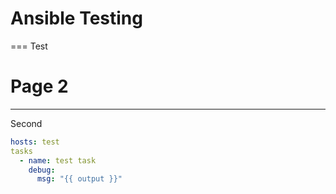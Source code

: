 # Ansible Testing
===
Test

# Page 2
---

Second

```yml
hosts: test
tasks
  - name: test task
    debug:
      msg: "{{ output }}"
```